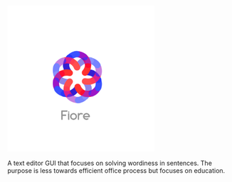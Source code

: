 <p align="left">
  <img src="Fiore.png" width="330"/>
</p>

A text editor GUI that focuses on solving wordiness in sentences. The purpose is less towards efficient office process but focuses on education.
